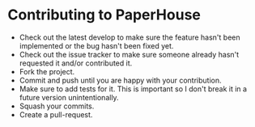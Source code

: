 # Contributing to PaperHouse

* Check out the latest develop to make sure the feature hasn't been
  implemented or the bug hasn't been fixed yet.
* Check out the issue tracker to make sure someone already hasn't
  requested it and/or contributed it.
* Fork the project.
* Commit and push until you are happy with your contribution.
* Make sure to add tests for it. This is important so I don't break it
  in a future version unintentionally.
* Squash your commits.
* Create a pull-request.
